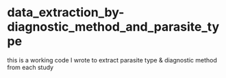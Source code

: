 # data_extraction_by-diagnostic_method_and_parasite_type
this is a working code I wrote to extract parasite type &amp; diagnostic method from each study
